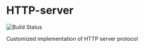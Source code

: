 # HTTP-server

![Build Status](https://github.com/aldebap/HTTP-server/actions/workflows/go.yml/badge.svg)

Customized implementation of HTTP server protocol
